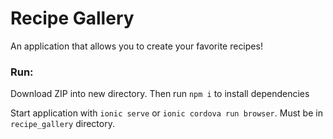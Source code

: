 # Recipe Gallery

An application that allows you to create your favorite recipes!


### Run:
Download ZIP into new directory. Then run `npm i` to install dependencies

Start application with `ionic serve` or `ionic cordova run browser`. Must be in `recipe_gallery` directory.
